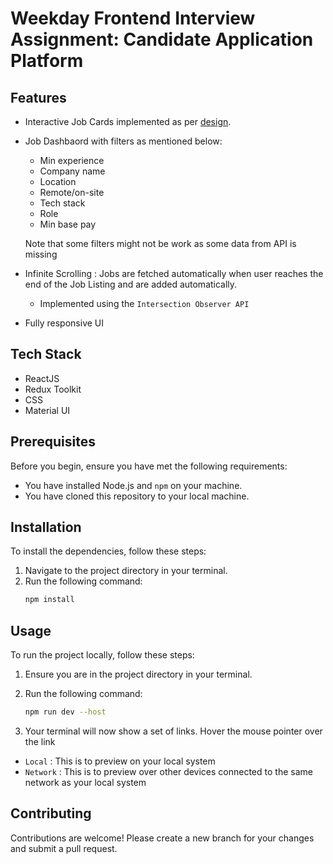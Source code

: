 # Weekday Frontend Interview Assignment: Candidate Application Platform

## Features

- Interactive Job Cards implemented as per [design](https://drive.google.com/file/d/1YMbZDo6GHIpHRSnigklspSUG_KZfWdM7/view).
- Job Dashbaord with filters as mentioned below:

  - Min experience
  - Company name
  - Location
  - Remote/on-site
  - Tech stack
  - Role
  - Min base pay

  Note that some filters might not be work as some data from API is missing

- Infinite Scrolling : Jobs are fetched automatically when user reaches the end of the Job Listing and are added automatically.

  - Implemented using the `Intersection Observer API`

- Fully responsive UI

## Tech Stack

- ReactJS
- Redux Toolkit
- CSS
- Material UI

## Prerequisites

Before you begin, ensure you have met the following requirements:

- You have installed Node.js and `npm` on your machine.
- You have cloned this repository to your local machine.

## Installation

To install the dependencies, follow these steps:

1. Navigate to the project directory in your terminal.
2. Run the following command:
   ```sh
   npm install
   ```

## Usage

To run the project locally, follow these steps:

1. Ensure you are in the project directory in your terminal.
2. Run the following command:

   ```sh
   npm run dev --host
   ```

3. Your terminal will now show a set of links. Hover the mouse pointer over the link

- `Local` : This is to preview on your local system
- `Network` : This is to preview over other devices connected to the same network as your local system

## Contributing

Contributions are welcome! Please create a new branch for your changes and submit a pull request.
